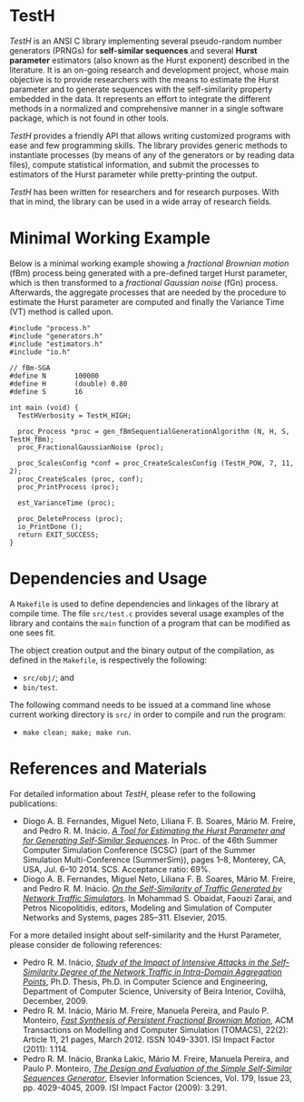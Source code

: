 # TestH

*TestH* is an ANSI C library implementing several pseudo-random number generators (PRNGs) for **self-similar sequences** and several **Hurst parameter** estimators (also known as the Hurst exponent) described in the literature. It is an on-going research and development project, whose main objective is to provide researchers with the means to estimate the Hurst parameter and to generate sequences with the self-similarity property embedded in the data. It represents an effort to integrate the different methods in a normalized and comprehensive manner in a single software package, which is not found in other tools.

*TestH* provides a friendly API that allows writing customized programs with ease and few programming skills. The library provides generic methods to instantiate processes (by means of any of the generators or by reading data files), compute statistical information, and submit the processes to estimators of the Hurst parameter while pretty-printing the output. 

*TestH* has been written for researchers and for research purposes. With that in mind, the library can be used in a wide array of research fields.

# Minimal Working Example

Below is a minimal working example showing a *fractional Brownian motion* (fBm) process being generated with a pre-defined target Hurst parameter, which is then transformed to a *fractional Gaussian noise* (fGn) process. Afterwards, the aggregate processes that are needed by the procedure to estimate the Hurst parameter are computed and finally the Variance Time (VT) method is called upon.

```
#include "process.h"
#include "generators.h"
#include "estimators.h"
#include "io.h"

// fBm-SGA
#define N		100000
#define H		(double) 0.80
#define S		16

int main (void) {
  TestHVerbosity = TestH_HIGH;

  proc_Process *proc = gen_fBmSequentialGenerationAlgorithm (N, H, S, TestH_fBm);
  proc_FractionalGaussianNoise (proc);
  
  proc_ScalesConfig *conf = proc_CreateScalesConfig (TestH_POW, 7, 11, 2);
  proc_CreateScales (proc, conf);
  proc_PrintProcess (proc);
  
  est_VarianceTime (proc);
  
  proc_DeleteProcess (proc);
  io_PrintDone ();
  return EXIT_SUCCESS;
}

```

# Dependencies and Usage

A `Makefile` is used to define dependencies and linkages of the library at compile time. The file `src/test.c` provides several usage examples of the library and contains the `main` function of a program that can be modified as one sees fit. 

The object creation output and the binary output of the compilation, as defined in the `Makefile`, is respectively the following: 

* `src/obj/`; and
* `bin/test`.

The following command needs to be issued at a command line whose current working directory is `src/` in order to compile and run the program:

* `make clean; make; make run`.

# References and Materials

For detailed information about *TestH*, please refer to the following publications:

* Diogo A. B. Fernandes, Miguel Neto, Liliana F. B. Soares, Mário M. Freire, and Pedro R. M. Inácio. [*A Tool for Estimating the Hurst Parameter and for Generating Self-Similar Sequences*](http://dl.acm.org/citation.cfm?id=2685657). In Proc. of the 46th Summer Computer Simulation Conference (SCSC) (part of the Summer Simulation Multi-Conference (SummerSim)), pages 1–8, Monterey, CA, USA, Jul. 6–10 2014. SCS. Acceptance ratio: 69%.
* Diogo A. B. Fernandes, Miguel Neto, Liliana F. B. Soares, Mário M. Freire, and Pedro R. M. Inácio. [*On the Self-Similarity of Traffic Generated by Network Traffic Simulators*](https://www.researchgate.net/publication/274953756_On_the_Self-Similarity_of_Traffic_Generated_by_Network_Traffic_Simulators). In Mohammad S. Obaidat, Faouzi Zarai, and Petros Nicopolitidis, editors, Modeling and Simulation of Computer Networks and Systems, pages 285–311. Elsevier, 2015.

For a more detailed insight about self-similarity and the Hurst Parameter, please consider de following references:

* Pedro R. M. Inácio, [*Study of the Impact of Intensive Attacks in the Self-Similarity Degree of the Network Traffic in Intra-Domain Aggregation Points*](http://www.di.ubi.pt/~mario/files/PhDThesis-PedroInacio.pdf), Ph.D. Thesis, Ph.D. in Computer Science and Engineering, Department of Computer Science, University of Beira Interior, Covilhã, December, 2009. 
* Pedro R. M. Inácio, Mário M. Freire, Manuela Pereira, and Paulo P. Monteiro, [*Fast Synthesis of Persistent Fractional Brownian Motion*](http://dl.acm.org/citation.cfm?id=2133395), ACM Transactions on Modelling and Computer Simulation (TOMACS), 22(2): Article 11, 21 pages, March 2012. ISSN 1049-3301. ISI Impact Factor (2011): 1.114.
* Pedro R. M. Inácio, Branka Lakic, Mário M. Freire, Manuela Pereira, and Paulo P. Monteiro, [*The Design and Evaluation of the Simple Self-Similar Sequences Generator*](http://www.sciencedirect.com/science/article/pii/S0020025509003429), Elsevier Information Sciences, Vol. 179, Issue 23, pp. 4029-4045, 2009. ISI Impact Factor (2009): 3.291.
